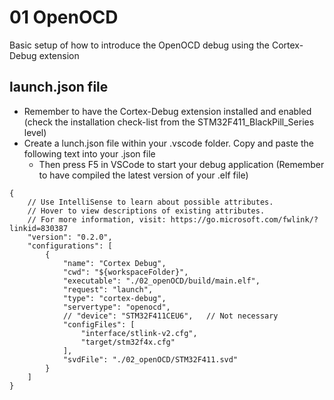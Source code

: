 # 01 OpenOCD
Basic setup of how to introduce the OpenOCD debug using the Cortex-Debug extension
## launch.json file
- Remember to have the Cortex-Debug extension installed and enabled (check the installation check-list from the STM32F411_BlackPill_Series level)
- Create a lunch.json file within your .vscode folder. Copy and paste the following text into your .json file
    - Then press F5 in VSCode to start your debug application (Remember to have compiled the latest version of your .elf file)
```
{
    // Use IntelliSense to learn about possible attributes.
    // Hover to view descriptions of existing attributes.
    // For more information, visit: https://go.microsoft.com/fwlink/?linkid=830387
    "version": "0.2.0",
    "configurations": [
        {
            "name": "Cortex Debug",
            "cwd": "${workspaceFolder}",
            "executable": "./02_openOCD/build/main.elf",
            "request": "launch",
            "type": "cortex-debug",
            "servertype": "openocd",
            // "device": "STM32F411CEU6",   // Not necessary
            "configFiles": [
                "interface/stlink-v2.cfg",
                "target/stm32f4x.cfg"
            ],
            "svdFile": "./02_openOCD/STM32F411.svd"
        }
    ]
}
```
